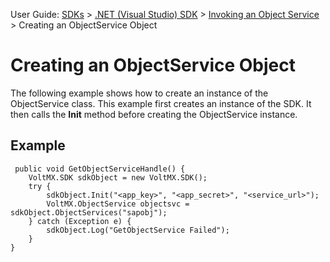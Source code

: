                              

User Guide: [SDKs](../Foundry_SDKs.md) > [.NET (Visual Studio) SDK](Installing_Windows_SDK.md) > [Invoking an Object Service](Objects_API_Reference.md) > Creating an ObjectService Object

Creating an ObjectService Object
================================

The following example shows how to create an instance of the ObjectService class. This example first creates an instance of the SDK. It then calls the **Init** method before creating the ObjectService instance.

Example
-------

```
 public void GetObjectServiceHandle() {
    VoltMX.SDK sdkObject = new VoltMX.SDK();
    try {
        sdkObject.Init("<app_key>", "<app_secret>", "<service_url>");
        VoltMX.ObjectService objectsvc = sdkObject.ObjectServices("sapobj");
    } catch (Exception e) {
        sdkObject.Log("GetObjectService Failed");
    }
}
```
